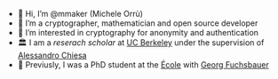- 👋 Hi, I’m @mmaker (Michele Orrù)
- 👀 I’m a cryptographer, mathematician and open source developer 
- 🌱 I’m interested in cryptography for anonymity and authentication
- 🏛️ I am a _reserach scholar_ at [UC Berkeley](https://eecs.berkeley.edu/) under the supervision of [Alessandro Chiesa](people.eecs.berkeley.edu/~alexch)
- 🎨 Previusly, I was a PhD student at the [École](https://ens.fr) with [Georg Fuchsbauer](https://www.di.ens.fr/~fuchsbau/)
